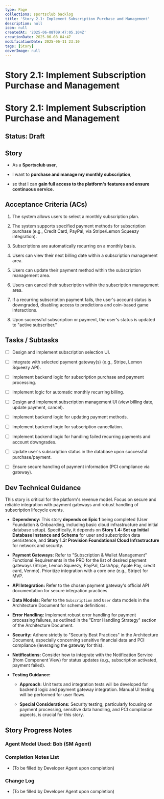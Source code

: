```yaml
---
type: Page
collections: sportsclub backlog
title: 'Story 2.1: Implement Subscription Purchase and Management'
description: null
icon: null
createdAt: '2025-06-08T09:47:05.104Z'
creationDate: 2025-06-08 04:47
modificationDate: 2025-06-11 23:10
tags: [Story]
coverImage: null
---
```


# Story 2.1: Implement Subscription Purchase and Management

# Story 2.1: Implement Subscription Purchase and Management

## Status: Draft

## Story

- As a **Sportsclub user**,

- I want to **purchase and manage my monthly subscription**,

- so that I can **gain full access to the platform's features and ensure continuous service.**

## Acceptance Criteria (ACs)

1. The system allows users to select a monthly subscription plan.

2. The system supports specified payment methods for subscription purchase (e.g., Credit Card, PayPal, via Stripe/Lemon Squeezy integration).

3. Subscriptions are automatically recurring on a monthly basis.

4. Users can view their next billing date within a subscription management area.

5. Users can update their payment method within the subscription management area.

6. Users can cancel their subscription within the subscription management area.

7. If a recurring subscription payment fails, the user's account status is downgraded, disabling access to predictions and coin-based game interactions.

8. Upon successful subscription or payment, the user's status is updated to "active subscriber."

## Tasks / Subtasks

- [ ] Design and implement subscription selection UI.

- [ ] Integrate with selected payment gateway(s) (e.g., Stripe, Lemon Squeezy API).

- [ ] Implement backend logic for subscription purchase and payment processing.

- [ ] Implement logic for automatic monthly recurring billing.

- [ ] Design and implement subscription management UI (view billing date, update payment, cancel).

- [ ] Implement backend logic for updating payment methods.

- [ ] Implement backend logic for subscription cancellation.

- [ ] Implement backend logic for handling failed recurring payments and account downgrades.

- [ ] Update user's subscription status in the database upon successful purchase/payment.

- [ ] Ensure secure handling of payment information (PCI compliance via gateway).

## Dev Technical Guidance

This story is critical for the platform's revenue model. Focus on secure and reliable integration with payment gateways and robust handling of subscription lifecycle events.

- **Dependency:** This story **depends on Epic 1** being completed (User Foundation & Onboarding, including basic cloud infrastructure and initial database setup). Specifically, it depends on **Story 1.4: Set up Initial Database Instance and Schema** for user and subscription data persistence, and **Story 1.3: Provision Foundational Cloud Infrastructure** for network and security.

- **Payment Gateways:** Refer to "Subscription & Wallet Management" Functional Requirements in the PRD for the list of desired payment gateways (Stripe, Lemon Squeezy, PayPal, CashApp, Apple Pay, credit card, Venmo). Prioritize integration with a core one (e.g., Stripe) for MVP.

- **API Integration:** Refer to the chosen payment gateway's official API documentation for secure integration practices.

- **Data Models:** Refer to the `Subscription` and `User` data models in the Architecture Document for schema definitions.

- **Error Handling:** Implement robust error handling for payment processing failures, as outlined in the "Error Handling Strategy" section of the Architecture Document.

- **Security:** Adhere strictly to "Security Best Practices" in the Architecture Document, especially concerning sensitive financial data and PCI compliance (leveraging the gateway for this).

- **Notifications:** Consider how to integrate with the Notification Service (from Component View) for status updates (e.g., subscription activated, payment failed).

- **Testing Guidance:**

    - **Approach:** Unit tests and integration tests will be developed for backend logic and payment gateway integration. Manual UI testing will be performed for user flows.

    - **Special Considerations:** Security testing, particularly focusing on payment processing, sensitive data handling, and PCI compliance aspects, is crucial for this story.

## Story Progress Notes

### Agent Model Used: Bob (SM Agent)

### Completion Notes List

- (To be filled by Developer Agent upon completion)

### Change Log

- (To be filled by Developer Agent upon completion)


